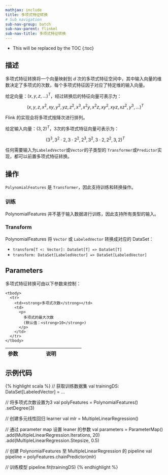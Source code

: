 ```yaml
---
mathjax: include
title: 多项式特征转换
# Sub navigation
sub-nav-group: batch
sub-nav-parent: flinkml
sub-nav-title: 多项式特征转换
---
```

<!--
Licensed to the Apache Software Foundation (ASF) under one
or more contributor license agreements.  See the NOTICE file
distributed with this work for additional information
regarding copyright ownership.  The ASF licenses this file
to you under the Apache License, Version 2.0 (the
"License"); you may not use this file except in compliance
with the License.  You may obtain a copy of the License at

  http://www.apache.org/licenses/LICENSE-2.0

Unless required by applicable law or agreed to in writing,
software distributed under the License is distributed on an
"AS IS" BASIS, WITHOUT WARRANTIES OR CONDITIONS OF ANY
KIND, either express or implied.  See the License for the
specific language governing permissions and limitations
under the License.
-->

* This will be replaced by the TOC
{:toc}

## 描述

多项式特征转换将一个向量映射到 $d$ 次的多项式特征空间中，其中输入向量的维数决定了多项式的次数，每个多项式特征因子对应了特定维的输入向量。

给定向量：$(x, y, z, \ldots)^T$，经过转换后的特征向量可表示为：

$$\left(x, y, z, x^2, xy, y^2, yz, z^2, x^3, x^2y, x^2z, xy^2, xyz, xz^2, y^3, \ldots\right)^T$$


Flink 的实现会将多项式按降次进行排列。

给定输入向量：$\left(3,2\right)^T$，3次的多项式特征向量可表示为：
 
 $$\left(3^3, 3^2\cdot2, 3\cdot2^2, 2^3, 3^2, 3\cdot2, 2^2, 3, 2\right)^T$$


任何需要输入为`LabeledVector`或`Vector`的子类型的 `Transformer`或`Predictor`实现，都可以前置多项式特征转换。

## 操作

`PolynomialFeatures` 是 `Transformer`，因此支持训练和转换操作。 

### 训练

PolynomialFeatures 并不基于输入数据进行训练，因此支持所有类型的输入。

### Transform

PolynomialFeatures 将 `Vector` 或 `LabeledVector` 转换成对应的 DataSet： 

* `transform[T <: Vector]: DataSet[T] => DataSet[T]`
* `transform: DataSet[LabeledVector] => DataSet[LabeledVector]`

## Parameters

多项式特征转换可由以下参数来控制：

<table class="table table-bordered">
    <thead>
      <tr>
        <th class="text-left" style="width: 20%">参数</th>
        <th class="text-center">说明</th>
      </tr>
    </thead>

    <tbody>
      <tr>
        <td><strong>多项式次数</strong></td>
        <td>
          <p>
            多项式的最大次数 
            (默认值：<strong>10</strong>)
          </p>
        </td>
      </tr>
    </tbody>
  </table>

## 示例代码

{% highlight scala %}
// 获取训练数据集
val trainingDS: DataSet[LabeledVector] = ...

// 将多项式次数设置为3
val polyFeatures = PolynomialFeatures()
.setDegree(3)

// 创建多元线性回归 learner
val mlr = MultipleLinearRegression()

// 通过 parameter map 设置 leaner 的参数
val parameters = ParameterMap()
.add(MultipleLinearRegression.Iterations, 20)
.add(MultipleLinearRegression.Stepsize, 0.5)

// 创建 PolynomialFeatures 至 MultipleLinearRegression 的 pipeline
val pipeline = polyFeatures.chainPredictor(mlr)

// 训练模型
pipeline.fit(trainingDS)
{% endhighlight %}
